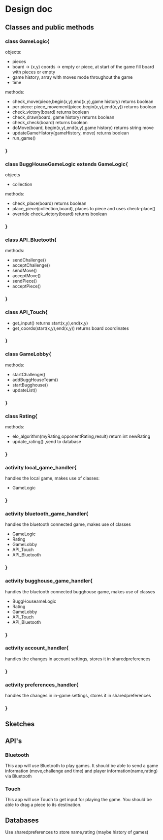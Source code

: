 # Design doc

## Classes and public methods

### class GameLogic{


objects:


- pieces 
- board -> (x,y) coords -> empty or piece, at start of the game fill board with pieces or empty
- game history, array with moves mode throughout the game
- time
 

 methods:
 
 
- check_move(piece,begin(x,y),end(x,y),game history) returns boolean
- per piece: piece_movement(piece,begin(x,y),end(x,y)) returns boolean
- check_victory(board) returns boolean
- check_draw(board, game history) returns boolean
- check_check(board) returns boolean
- doMove(board, begin(x,y),end(x,y),game history) returns string move
- updateGameHistory(gameHistory, move) returns boolean
- run_game()

### }

### class BuggHouseGameLogic extends GameLogic{
objects


- collection


methods:


- check_place(board) returns boolean
- place_piece(collection,board), places to piece and uses check-place()
- override check_victory(board) returns boolean

### }

### class API_Bluetooth{
methods:

- sendChallenge()
- acceptChallenge()
- sendMove()
- acceptMove()
- sendPiece()
- acceptPiece()
 

### }

### class API_Touch{
 - get_input() returns start(x,y),end(x,y)
 - get_coords(start(x,y),end(x,y)) returns board coordinates


### }
### class GameLobby{

methods:

- startChallenge()
- addBuggHouseTeam()
- startBugghouse()
- updateList()
 
### }
### class Rating{


methods:


- elo_algorithm(myRating,opponentRating,result) return int newRating
- update_rating() ,send to database

### }

### activity local_game_handler{
  handles the local game, makes use of classes: 
  - GameLogic

### }

### activity bluetooth_game_handler{
  handles the bluetooth connected game, makes use of classes
  - GameLogic
  - Rating
  - GameLobby
  - API_Touch
  - API_Bluetooth

### }

### activity bugghouse_game_handler{


  handles the bluetooth connected bugghouse game, makes use of classes 
  - BuggHouseameLogic
  - Rating
  - GameLobby
  - API_Touch
  - API_Bluetooth

### }
### activity account_handler{


  handles the changes in account settings, stores it in sharedpreferences
  

### }
### activity preferences_handler{


  handles the changes in in-game settings, stores it in sharedpreferences

### }
## Sketches 

## API's
### Bluetooth
This app will use Bluetooth to play games. It should be able to send a game information (move,challenge and time) and player information(name,rating) via Bluetooth

### Touch


This app will use Touch to get input for playing the game. You should be able to drag a piece to its destination.

## Databases

Use sharedpreferences to store name,rating (maybe history of games)
